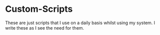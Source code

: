 # Custom-Scripts

These are just scripts that I use on a daily basis whilst using
my system. I write these as I see the need for them.
